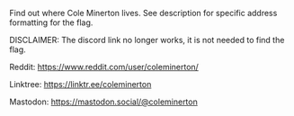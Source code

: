 Find out where Cole Minerton lives. See description for specific address formatting for the flag.

DISCLAIMER: The discord link no longer works, it is not needed to find the flag.

Reddit: https://www.reddit.com/user/coleminerton/

Linktree: https://linktr.ee/coleminerton

Mastodon: https://mastodon.social/@coleminerton

